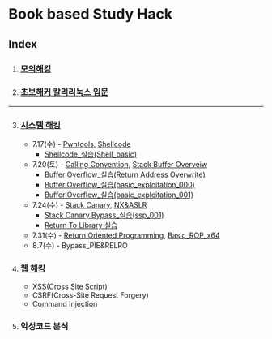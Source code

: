 # Book based Study Hack
## Index
1. ### [모의해킹](https://github.com/Dusker-H/Study_Hack/tree/main/%EB%AA%A8%EC%9D%98_%ED%95%B4%ED%82%B9%EC%9C%BC%EB%A1%9C_%EC%95%8C%EC%95%84%EB%B3%B4%EB%8A%94_%EB%A6%AC%EB%88%85%EC%8A%A4_%EC%84%9C%EB%B2%84_%ED%95%B4%ED%82%B9%EA%B3%BC%20%EB%B3%B4%EC%95%88)

2. ### [초보해커 칼리리눅스 입문](https://github.com/Dusker-H/Study_Hack/tree/main/%EC%B4%88%EB%B3%B4%ED%95%B4%EC%BB%A4_%EC%B9%BC%EB%A6%AC%EB%A6%AC%EB%88%85%EC%8A%A4_%EC%9E%85%EB%AC%B8)

----

3. ### [시스템 해킹](https://github.com/Dusker-H/Study_Hack/tree/main/System_Hack)

   - 7.17(수) - [Pwntools](https://github.com/Dusker-H/Study_Hack/tree/main/System_Hack/Pwntools/Pwntools.md), [Shellcode](https://github.com/Dusker-H/Study_Hack/blob/main/System_Hack/Shell_Code/Shell_Code.md)
     - [Shellcode_실습(Shell_basic)](https://github.com/Dusker-H/Study_Hack/blob/main/System_Hack/Shell_Code/shell_baisc/%5BDreamhack%5D%20shell_basic.md)
   - 7.20(토) - [Calling Convention](https://github.com/Dusker-H/Study_Hack/blob/main/System_Hack/Buffer_Overflow/Calling%20Convention.md), [Stack Buffer Overveiw](https://github.com/Dusker-H/Study_Hack/blob/main/System_Hack/Buffer_Overflow/Stack%20Buffer%20Overview.md)
     - [Buffer Overflow_실습(Return Address Overwrite)](https://github.com/Dusker-H/Study_Hack/blob/main/System_Hack/Buffer_Overflow/%5BDreamhack%5D%20Return%20Address%20Overwrite/%5BDreamhack%5D%20Return%20Address%20Overwrite.md)
     - [Buffer Overflow_실습(basic_exploitation_000)](https://github.com/Dusker-H/Study_Hack/blob/main/System_Hack/Buffer_Overflow/%5BDreamhack%5D%20basic_exploitation_000(SBO)/%5BDreamhack%5D%20basic_exploitation_000(SBO).md)
     - [Buffer Overflow_실습(basic_exploitation_001)](https://github.com/Dusker-H/Study_Hack/blob/main/System_Hack/Buffer_Overflow/%5BDreamhack%5D%20basic_exploitation_001(SBO)/%5BDreamhack%5D%20basic_exploitation_001(SBO).md)
   - 7.24(수) - [Stack Canary](https://github.com/Dusker-H/Study_Hack/blob/main/System_Hack/Stack_Canary/Stack_Canary.md), [NX&ASLR](https://github.com/Dusker-H/Study_Hack/blob/main/System_Hack/NX%26ASLR/NX%26ASLR.md)
     - [Stack Canary Bypass_실습(ssp_001)](https://github.com/Dusker-H/Study_Hack/blob/main/System_Hack/Stack_Canary/%5BDreamHack%5D_ssp_001/%5BDreamhack%5D_ssp_001.md)
     - [Return To Library 실습](https://github.com/Dusker-H/Study_Hack/blob/main/System_Hack/NX%26ASLR/%5BDreamhack%5D%20Return%20to%20Library/%5BDreamhack%5D_Return_to_Library.md)
   - 7.31(수) - [Return Oriented Programming](https://github.com/Dusker-H/Study_Hack/blob/main/System_Hack/NX%26ASLR/%5BDreamhack%5D_Return_Oriented_Programming/%5BDreamhack%5D_Return_Oriented_Programming.md), [Basic_ROP_x64](https://github.com/Dusker-H/Study_Hack/blob/main/System_Hack/NX%26ASLR/%5BDreamhack%5D_Basic_ROP_x64/%5BDreamhack%5D_Basic_ROP_x64.md)
   - 8.7(수) - Bypass_PIE&RELRO

4. ### [웹 해킹](https://github.com/Dusker-H/Study_Hack/tree/main/Web_Hack)

   - XSS(Cross Site Script)
   - CSRF(Cross-Site Request Forgery)
   - Command Injection

5. ### 악성코드 분석
